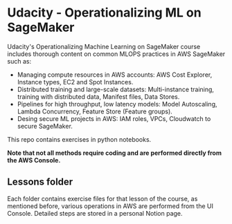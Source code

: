 # Udacity - Operationalizing ML on SageMaker

Udacity's Operationalizing Machine Learning on SageMaker course includes thorough content on common MLOPS practices in AWS SageMaker such as:

- Managing compute resources in AWS accounts: AWS Cost Explorer, Instance types, EC2 and Spot Instances.
- Distributed training and large-scale datasets: Multi-instance training, training with distributed data, Manifest files, Data Stores.
- Pipelines for high throughput, low latency models: Model Autoscaling, Lambda Concurrency, Feature Store (Feature groups).
- Desing secure ML projects in AWS: IAM roles, VPCs, Cloudwatch to secure SageMaker.

This repo contains exercises in python notebooks. 

**Note that not all methods require coding and are performed directly from the AWS Console.**

## Lessons folder
Each folder contains exercise files for that lesson of the course, as mentioned before, various operations in AWS are performed from the UI Console. Detailed steps are stored in a personal Notion page.